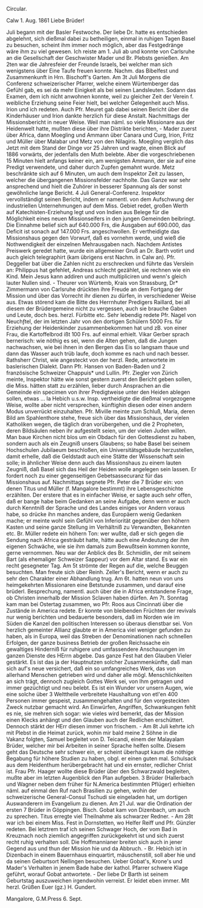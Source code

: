 Circular.

 Calw 1. Aug. 1861
Liebe Brüder!

Juli begann mit der Basler Festwoche. Der liebe Dr. hatte es entschieden abgelehnt, sich dießmal dabei zu betheiligen, einmal in ruhigen Tagen Basel zu besuchen, scheint ihm immer noch möglich, aber das Festgedränge wäre ihm zu viel gewesen. Ich reiste am 1. Juli ab und konnte von Carlsruhe an die Gesellschaft der Geschwister Mader und Br. Plebsts genießen. Am 2ten war die Jahresfeier der Freunde Israels, bei welcher man sich wenigstens über Eine Taufe freuen konnte. Nachm. das Bibelfest und Zusammenkunft in Hrn. Bischoff's Garten. Am 3t Juli Morgens die Conferenz schweizerischer Pfarrer, welche einem Würtemberger das Gefühl gab, es sei da mehr Einigkeit als bei seinen Landsleuten. Sodann das Examen, dem ich nicht anwohnen konnte, weil zu gleicher Zeit der Verein f. weibliche Erziehung seine Feier hielt, bei welcher Gelegenheit auch Miss. Irion und ich redeten. Auch Pfr. Meuret gab dabei seinen Bericht über die Kinderhäuser und Irion dankte herzlich für diese Anstalt. Nachmittags der Missionsbericht in neuer Weise. Weil man näml. so viele Missionare aus der Heidenwelt hatte, mußten diese über ihre Distrikte berichten, - Mader zuerst über Africa, dann Moegling und Ammann über Canara und Curg, Irion, Fritz und Müller über Malabar und Metz von den Nilagiris. Moegling verglich das Jetzt mit dem Stand der Dinge vor 25 Jahren und wagte, einen Blick auf 1886 vorwärts, der jedenfalls den Muth belebte. Aber die vorgeschriebenen 15 Minuten hielt anfangs keiner ein, am wenigsten Ammann, der sie auf eine Predigt verwendete, und daher durch Zupfen gemahnt wurde. Metz beschränkte sich auf 6 Minuten, um auch dem Inspektor Zeit zu lassen, welcher die übergangenen Missionsfelder nachholte. Das Ganze war sehr ansprechend und hielt die Zuhörer in besserer Spannung als der sonst gewöhnliche lange Bericht. 4 Juli General-Conferenz. Inspektor vervollständigt seinen Bericht, indem er namentl. von dem Aufschwung der industriellen Unternehmungen auf dem Miss. Gebiet redet, großen Werth auf Katechisten-Erziehung legt und von Indien aus Belege für die Möglichkeit eines neuen Missionseifers in den jungen Gemeinden beibringt. Die Einnahme belief sich auf 640.000 Frs, die Ausgaben auf 690.000, das Deficit ist sonach auf 147.000 Frs. angeschwollen. Er vertheidigte das Missionshaus gegen den Vorwurf, daß es vornehm werde, und wieß die Nothwendigkeit der einzelnen Mehrausgaben nach. Nachdem Antistes Preiswerk geredet hatte, wurde ein allgemeiner Gruß an Dr. Barth votirt und auch gleich telegraphirt (kam übrigens erst Nachm. in Calw an). Pfr. Deggeller bat über die Zahlen nicht zu erschrecken und führte das Verslein an: Philippus hat gefehlet, Andreas schlecht gezählet, sie rechnen wie ein Kind. Mein Jesus kann addiren und auch multipliciren und wenn's gleich lauter Nullen sind. - Theurer von Würtemb, Krais von Strassburg, Dr<ekan>* Zimmermann von Carlsruhe drückten ihre Freude an dem Fortgang der Mission und über das Vorrecht ihr dienen zu dürfen, in verschiedener Weise aus. Etwas störend kam die Bitte des Herrnhuter Predigers Raillard, bei all diesem der Brüdergemeine nicht zu vergessen, auch sie brauche Gaben und Leute, doch bes. herzl. Fürbitte etc. Sehr lebendig redete Pfr. Nagel von Neuchƒtel, der im letzten Jahr von den dortigen Schülern 5000 Frs. für Erziehung der Heidenkinder zusammenbekommen hat und zB. von einer Frau, die Kartoffelbrod ißt 100 Frs. auf einmal erhielt. Vikar Gerber sprach bernerisch: wie nöthig es sei, wenn die Alten gehen, daß die Jungen nachwachsen, wie bei ihnen in den Bergen das Eis so langsam thaue und dann das Wasser auch trüb laufe, doch komme es nach und nach besser. Rathsherr Christ, wie angesteckt von der herzl. Rede, antwortete im baslerischen Dialekt. Dann Pfr. Hansen von Baden-Baden und 2 französische Schweizer Chappuis* und Lullin. Pfr. Ziegler von Zürich meinte, Inspektor hätte wie sonst gestern zuerst den Bericht geben sollen, die Miss. hätten statt zu erzählen, lieber durch Ansprachen an die Gemeinde ein specimen von ihrer Predigtweise unter den Heiden ablegen sollen, etwas … la Hebich u.s.w. Insp. vertheidigte die dießmal vorgezogene Weise, wollte aber nicht versprechen, künftighin diesen oder einen andern Modus unverrückt einzuhalten. Pfr. Miville meinte zum Schluß, Maria, deren Bild am Spahlenthore stehe, freue sich über das Missionshaus, der vielen Katholiken wegen, die täglich dran vorübergehen, und die 2 Propheten, deren Bildsäulen neben ihr aufgestellt seien, um der vielen Juden willen. Man baue Kirchen nicht blos um ein Obdach für den Gottesdienst zu haben, sondern auch als ein Zeugniß unsers Glaubens; so habe Basel bei seinem Hochschulen Jubilaeum beschloßen, ein Universitätsgebäude herzustellen, damit erhelle, daß die Geldstadt auch eine Stätte der Wissenschaft sein solle; in ähnlicher Weise denn auch das Missionshaus zu einem lauten Zeugniß, daß Basel sich das Heil der Heiden wolle angelegen sein lassen. Er fordert noch zu einer gegenseitigen Gebetsassecuranz für das Missionshaus auf. Nachmittags segnete Pfr. Peter die 7 Brüder ein: von denen Titus und Müller (f. Mangalore bestimmt) ihre Lebensgeschichte erzählten. Der erstere that es in einfacher Weise, er sagte auch sehr offen, daß er bange habe beim Gedanken an seine Aufgabe, denn wenn er auch durch Kenntniß der Sprache und des Landes einiges vor Andern voraus habe, so drücke ihn manches andere, das Europäern wenig Gedanken mache; er meinte wohl sein Gefühl von Inferiorität gegenüber den höhern Kasten und seine ganze Stellung im Verhältniß zu Verwandten, Bekannten etc. Br. Müller redete ein höhern Ton: wer wußte, daß er sich gegen die Sendung nach Africa gesträubt hatte, hätte auch eine Andeutung der ihm eigenen Schwäche, wie sie ihm damals zum Bewußtsein kommen konnte, gerne vernommen. Neu war der Anblick des Br. Schmidlin, der mit seinem Bart (als ehemaliger Schweizer Sappeur) vor dem Altar stand. Es war ein recht gesegneter Tag. Am 5t strömte der Regen auf die, welche Beuggen besuchten. Man freute sich über Reinh. Zeller's Bericht, wenn er auch zu sehr den Charakter einer Abhandlung trug. Am 6t. hatten neun von uns heimgekehrten Missionaren eine Betstunde zusammen, und darauf eine brüderl. Besprechung, namentl. auch über die in Africa entstandene Frage, ob Christen innerhalb der Mission Sclaven haben dürfen. Am 7t. Sonntag kam man bei Ostertag zusammen, wo Pfr. Roos aus Cincinnati über die Zustände in America redete. Er konnte von bleibenden Früchten der revivals nur wenig berichten und bedauerte besonders, daß im Norden wie im Süden die Kanzel den politischen Interessen so überaus dienstbar sei. Von herzlich gemeinter Allianz glaubte er in America viel weniger gefunden zu haben, als in Europa, weil das Streben der Denominationen nach schnellen Erfolgen, der ganze business Betrieb der großen Reichssache ein gewaltiges Hinderniß für ruhigere und umfassendere Anschauungen im ganzen Dienste des HErrn abgebe. Das ganze Fest hat den Glauben Vieler gestärkt. Es ist das ja der Hauptnutzen solcher Zusammenkünfte, daß man sich auf's neue versichert, daß ein so umfangreiches Werk, das von allerhand Menschen getrieben wird und daher alle mögl. Menschlichkeiten an sich trägt, dennoch zugleich Gottes Werk sei, von Ihm getragen und immer gezüchtigt und neu belebt. Es ist ein Wunder vor unsern Augen, wie eine solche über 3 Welttheile verbreitete Haushaltung von etl'en 400 Personen immer gespeist, zusammengehalten und für den vorgesteckten Zweck nutzbar gemacht wird. An Einwürfen, Angriffen, Schwankungen fehlt es nie, sie mehren sich sogar: wie vieles wird bemerkt, das der Mission einen Klecks anhängt und den Glauben auch der Redlichen erschüttert. Dennoch stärkt der HErr diesen immer von frischem. - Am 8t Juli kehrte ich mit Plebst in die Heimat zurück, wohin mir bald meine 2 Söhne in die Vakanz folgten, Samuel begleitet von D. Teicandi, einem der Malayalam Brüder, welcher mir bei Arbeiten in seiner Sprache helfen sollte. Diesem geht das Deutsche sehr schwer ein, er scheint überhaupt kaum die nöthige Begabung für höhere Studien zu haben, obgl. er einen guten mal. Schulsack aus dem Heidenthum herübergebracht hat und ein ernster, redlicher Christ ist. Frau Pfr. Haager wollte diese Brüder über den Schwarzwald begleiten, mußte aber im letzten Augenblick den Plan aufgeben. 3 Brüder (Hallerbach und Wagner neben dem früher für N.America bestimmten Pflüger) erhielten näml. auf einmal den Ruf nach Brasilien zu gehen, wohin der schweizerische General-Consul Tschudi sie eingeladen hat, um dortigen Auswanderern im Evangelium zu dienen. Am 21 Jul. war die Ordination der ersten 7 Brüder in Göppingen. Bisch. Gobat kam von Dizenbach, um auch zu sprechen. Titus erregte viel Theilnahme als schwarzer Redner. - Am 28t war ich bei einem Miss. Fest in Dornstetten, wo Helfer Reiff und Pfr. Günzler redeten. Bei letztrem traf ich seinen Schwager Hoch, der vom Bad in Kreuznach noch ziemlich angegriffen zurückgekehrt ist und sich zuerst recht ruhig verhalten soll. Die Hoffmannianer breiten sich auch in jener Gegend aus und thun der Mission hie und da Abbruch. - Br. Hebich ist in Dizenbach in einem Bauernhaus einquartirt, mäuschenstill, soll aber hie und da seinen Geburtsort Nellingen besuchen. Ueber Gobat's, Krone's und Mader's Verhalten in jenem Bade habe der kathol. Pfarrer schwere Klage geführt, worauf Gobat antwortete. - Der liebe Dr Barth ist seinem Geburtstag auszuweichen irgendwohin verreist. Er leidet eben immer.  Mit herzl. Grüßen
 Euer (gz.) H. Gundert.

Mangalore, G.M.Press 6. Sept.
